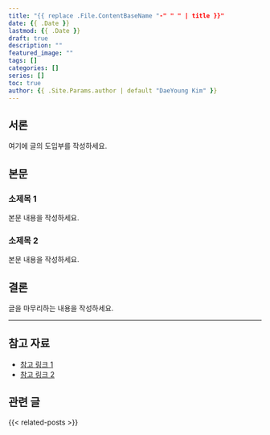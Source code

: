 ```yaml
---
title: "{{ replace .File.ContentBaseName "-" " " | title }}"
date: {{ .Date }}
lastmod: {{ .Date }}
draft: true
description: ""
featured_image: ""
tags: []
categories: []
series: []
toc: true
author: {{ .Site.Params.author | default "DaeYoung Kim" }}
---
```


## 서론

여기에 글의 도입부를 작성하세요.

<!--more-->

## 본문

### 소제목 1

본문 내용을 작성하세요.

### 소제목 2

본문 내용을 작성하세요.

## 결론

글을 마무리하는 내용을 작성하세요.

---

## 참고 자료

- [참고 링크 1](https://example.com)
- [참고 링크 2](https://example.com)

## 관련 글

{{< related-posts >}}
